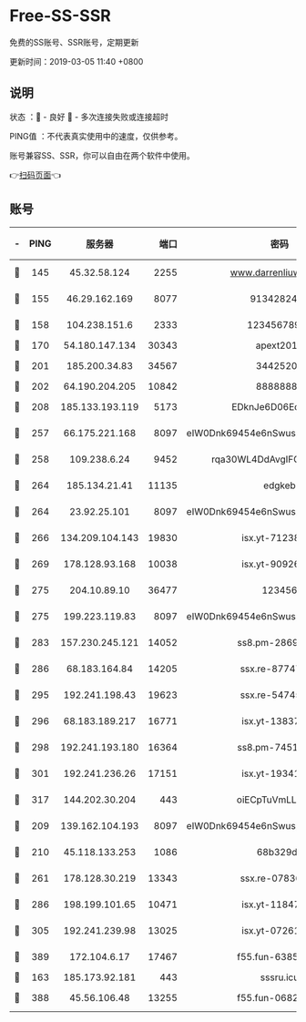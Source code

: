 # Free-SS-SSR

免费的SS账号、SSR账号，定期更新

更新时间：2019-03-05 11:40 +0800

## 说明

状态     ：🙂 - 良好 🙁 - 多次连接失败或连接超时

PING值   ：不代表真实使用中的速度，仅供参考。

账号兼容SS、SSR，你可以自由在两个软件中使用。

👉[扫码页面](https://liesauer.github.io/free-ss-ssr.github.io/)👈

## 账号

|-|PING|服务器|端口|密码|加密方式|区域|
|:----:|:----:|:-----:|-----:|:----:|:----:|:----:|
|🙂|145|45.32.58.124|2255|www.darrenliuwei.com|aes-256-cfb|JP|
|🙂|155|46.29.162.169|8077|9134282479|aes-256-cfb|RU|
|🙂|158|104.238.151.6|2333|12345678900|aes-256-cfb|JP|
|🙂|170|54.180.147.134|30343|apext2019|chacha20|KR|
|🙂|201|185.200.34.83|34567|34425208|aes-256-cfb|US|
|🙂|202|64.190.204.205|10842|88888888|rc4-md5|US|
|🙂|208|185.133.193.119|5173|EDknJe6D06EoWDaw|aes-256-cfb|US|
|🙂|257|66.175.221.168|8097|eIW0Dnk69454e6nSwuspv9DmS201tQ0D|aes-256-cfb|US|
|🙂|258|109.238.6.24|9452|rqa30WL4DdAvgIFG6Fs3znzTa|aes-256-cfb|FR|
|🙂|264|185.134.21.41|11135|edgkeb|aes-256-cfb|GB|
|🙂|264|23.92.25.101|8097|eIW0Dnk69454e6nSwuspv9DmS201tQ0D|aes-256-cfb|US|
|🙂|266|134.209.104.143|19830|isx.yt-71238117|aes-256-cfb|SG|
|🙂|269|178.128.93.168|10038|isx.yt-90926277|aes-256-cfb|SG|
|🙂|275|204.10.89.10|36477|123456|aes-256-cfb|US|
|🙂|275|199.223.119.83|8097|eIW0Dnk69454e6nSwuspv9DmS201tQ0D|aes-256-cfb|US|
|🙂|283|157.230.245.121|14052|ss8.pm-28692844|aes-256-cfb|SG|
|🙂|286|68.183.164.84|14205|ssx.re-87747678|aes-256-cfb|US|
|🙂|295|192.241.198.43|19623|ssx.re-54745370|aes-256-cfb|US|
|🙂|296|68.183.189.217|16771|isx.yt-13837724|aes-256-cfb|SG|
|🙂|298|192.241.193.180|16364|ss8.pm-74519137|aes-256-cfb|US|
|🙂|301|192.241.236.26|17151|isx.yt-19341877|aes-256-cfb|US|
|🙂|317|144.202.30.204|443|oiECpTuVmLLxk4Ts|aes-256-cfb|US|
|🙂|209|139.162.104.193|8097|eIW0Dnk69454e6nSwuspv9DmS201tQ0D|aes-256-cfb|JP|
|🙂|210|45.118.133.253|1086|68b329da|aes-256-cfb|SG|
|🙂|261|178.128.30.219|13343|ssx.re-07836021|aes-256-cfb|SG|
|🙂|286|198.199.101.65|10471|isx.yt-11847851|aes-256-cfb|US|
|🙂|305|192.241.239.98|13025|isx.yt-07261682|aes-256-cfb|US|
|🙂|389|172.104.6.17|17467|f55.fun-63855041|aes-256-cfb|US|
|🙁|163|185.173.92.181|443|sssru.icu|rc4-md5|RU|
|🙁|388|45.56.106.48|13255|f55.fun-06824617|aes-256-cfb|US|
